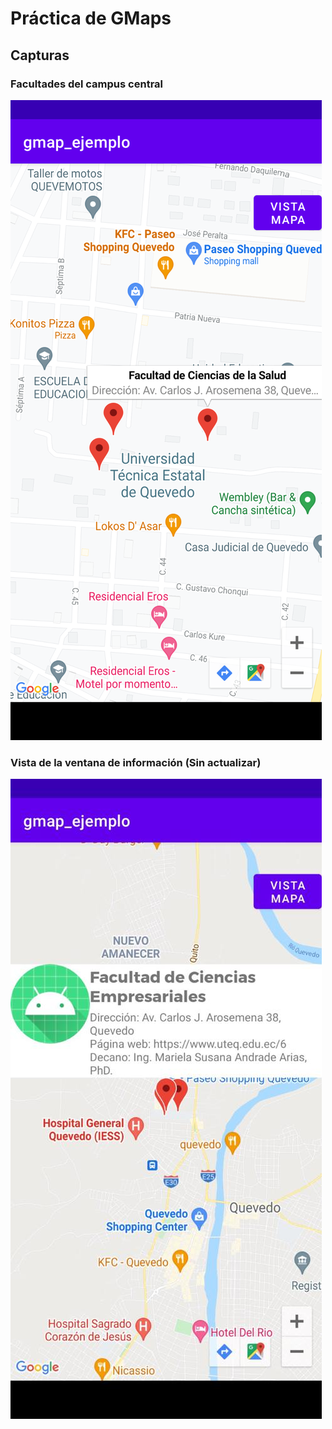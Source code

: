 # Práctica de GMaps
## Capturas

### Facultades del campus central
![Campus central](https://github.com/ijeysonU/gmap_ejemplo/blob/master/Captura%20GMaps%20Campus%20central.png?raw=true)

### Vista de la ventana de información (Sin actualizar)
![Ventana de informacion](https://github.com/ijeysonU/gmap_ejemplo/blob/master/Captura%20GMaps.jpg?raw=true)
